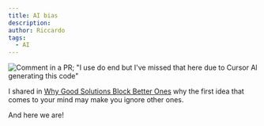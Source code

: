 ```yaml
---
title: AI bias
description:
author: Riccardo
tags:
  - AI
---
```


![Comment in a PR; "I use do end but I've missed that here due to Cursor Al generating this code"](https://github.com/user-attachments/assets/3a967289-1448-4880-b8a0-8661ed0f3c07)

I shared in [Why Good Solutions Block Better Ones](https://odone.io/posts/2020-06-26-why-good-solutions-block-better-ones/) why the first idea that comes to your mind may make you ignore other ones.

And here we are!

